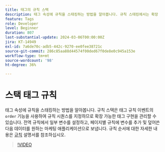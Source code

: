 ```yaml
---
title: 태그의 규칙 스택
description: 태그 속성에 규칙을 스태킹하는 방법을 알아봅니다. 규칙 스태킹에서는 확장 가능한 태그 구현을 관리할 수 있도록 태그 규칙 이벤트의 순서 기능을 사용하여 규칙 시퀀스를 지정합니다.
feature: Tags
role: Developer
level: Beginner
duration: 807
last-substantial-update: 2024-03-06T00:00:00Z
jira: KT-14949
exl-id: 7a6de70c-adb5-442c-9270-ee0fee38721c
source-git-commit: 286c85aa88d44574f00ded67f0de8e0c945a153e
workflow-type: tm+mt
source-wordcount: '98'
ht-degree: 36%

---
```


# 스택 태그 규칙

태그 속성에 규칙을 스태킹하는 방법을 알아봅니다. 규칙 스택은 태그 규칙 이벤트의 `order` 기능을 사용하여 규칙 시퀀스를 지정하므로 확장 가능한 태그 구현을 관리할 수 있습니다. 전역 규칙에서 일부 변수를 설정하고, 페이지별 규칙에 변수를 추가 및 덮어쓴 다음 데이터를 원하는 마케팅 애플리케이션으로 보냅니다. 규칙 순서에 대한 자세한 내용은 [규칙](https://experienceleague.adobe.com/docs/experience-platform/tags/ui/rules.html?lang=ko#rule-ordering) 설명서를 참조하십시오.

>[!VIDEO](https://video.tv.adobe.com/v/3454034/?learn=on&enablevpops&captions=kor)
